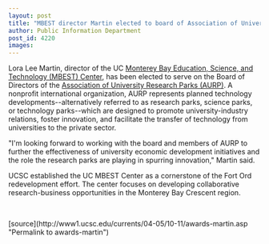 ```yaml
---
layout: post
title: "MBEST director Martin elected to board of Association of University Research Parks"
author: Public Information Department
post_id: 4220
images:
---
```


<a name="content" id="content"></a>
<p>
  Lora Lee Martin, director of the UC <a href="http://www.ucmbest.org">Monterey Bay Education, Science, and Technology (MBEST) Center</a>, has been elected to serve on the Board of Directors of the <a href="http://www.aurp.net">Association of University Research Parks (AURP)</a>. A nonprofit international organization, AURP represents planned technology developments--alternatively referred to as research parks, science parks, or technology parks--which are designed to promote university-industry relations, foster innovation, and facilitate the transfer of technology from universities to the private sector.
</p>
<p>
  "I'm looking forward to working with the board and members of AURP to further the effectiveness of university economic development initiatives and the role the research parks are playing in spurring innovation," Martin said.
</p>
<p>
  UCSC established the UC MBEST Center as a cornerstone of the Fort Ord redevelopment effort. The center focuses on developing collaborative research-business opportunities in the Monterey Bay Crescent region.
</p><br>
<form>

</form>
<p>

</p>
[source](http://www1.ucsc.edu/currents/04-05/10-11/awards-martin.asp "Permalink to awards-martin")
